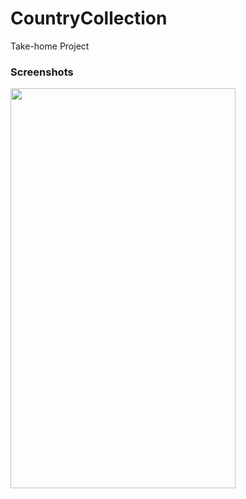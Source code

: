 # CountryCollection
Take-home Project

### Screenshots
<img src="https://i.imgur.com/8hXdSt5.png" width="360" height="640">
